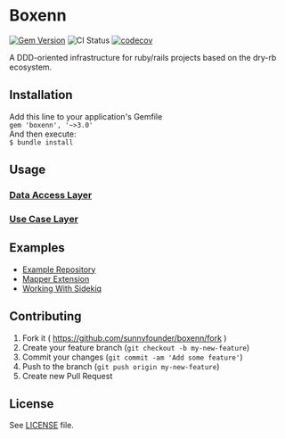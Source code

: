 # Boxenn

[![Gem Version](https://badge.fury.io/rb/boxenn.svg)](https://badge.fury.io/rb/boxenn)
![CI Status](https://github.com/sunnyfounder/boxenn/actions/workflows/ci.yml/badge.svg)
[![codecov](https://codecov.io/gh/sunnyfounder/boxenn/branch/main/graph/badge.svg?token=IC8NGTNYIZ)](https://codecov.io/gh/sunnyfounder/boxenn)

A DDD-oriented infrastructure for ruby/rails projects based on the dry-rb ecosystem.

## Installation

Add this line to your application's Gemfile\
`gem 'boxenn', '~>3.0'`\
And then execute:\
`$ bundle install`

## Usage

### [Data Access Layer](doc/data_access_layer/usage.md)

### [Use Case Layer](doc/use_case_layer/usage.md)

## Examples

* [Example Repository](examples/receipt/README.md)
* [Mapper Extension](examples/mapper_extension/README.md)
* [Working With Sidekiq](examples/sidekiq/README.md)

## Contributing

1. Fork it ( <https://github.com/sunnyfounder/boxenn/fork> )
2. Create your feature branch (`git checkout -b my-new-feature`)
3. Commit your changes (`git commit -am 'Add some feature'`)
4. Push to the branch (`git push origin my-new-feature`)
5. Create new Pull Request

## License

See [LICENSE](LICENSE) file.
